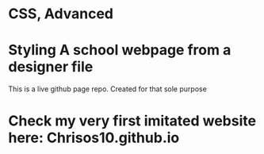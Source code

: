 # CSS, Advanced

# Styling A school webpage from a designer file

This is a live github page repo. Created for that sole purpose

# Check my very first imitated website here: Chrisos10.github.io
